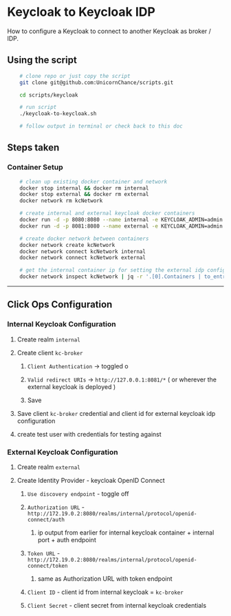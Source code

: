 # Keycloak to Keycloak IDP
How to configure a Keycloak to connect to another Keycloak as broker / IDP.

## Using the script
```bash
    # clone repo or just copy the script
    git clone git@github.com:UnicornChance/scripts.git

    cd scripts/keycloak

    # run script
    ./keycloak-to-keycloak.sh

    # follow output in terminal or check back to this doc
```

## Steps taken
### Container Setup
```bash
    # clean up existing docker container and network
    docker stop internal && docker rm internal
    docker stop external && docker rm external
    docker network rm kcNetwork

    # create internal and external keycloak docker containers
    docker run -d -p 8080:8080 --name internal -e KEYCLOAK_ADMIN=admin -e KEYCLOAK_ADMIN_PASSWORD=admin quay.io/keycloak/keycloak:24.0.3 start-dev
    docker run -d -p 8081:8080 --name external -e KEYCLOAK_ADMIN=admin -e KEYCLOAK_ADMIN_PASSWORD=admin quay.io/keycloak/keycloak:24.0.3 start-dev

    # create docker network between containers
    docker network create kcNetwork
    docker network connect kcNetwork internal
    docker network connect kcNetwork external

    # get the internal container ip for setting the external idp configuration
    docker network inspect kcNetwork | jq -r '.[0].Containers | to_entries[] | select(.value.Name == "internal") | .value.IPv4Address | split("/")[0]'
```

---

## Click Ops Configuration
### Internal Keycloak Configuration

1. Create realm `internal`

2. Create client `kc-broker`

   1. `Client Authentication` -> toggled o
   
   2. `Valid redirect URIs` -> `http://127.0.0.1:8081/*` ( or wherever the external keycloak is deployed )

   3. Save

3. Save client `kc-broker` credential and client id for external keycloak idp configuration

4. create test user with credentials for testing against


### External Keycloak Configuration
1. Create realm `external`

2. Create Identity Provider - keycloak OpenID Connect
   1. `Use discovery endpoint` - toggle off

   2. `Authorization URL` - `http://172.19.0.2:8080/realms/internal/protocol/openid-connect/auth`
      1. ip output from earlier for internal keycloak container + internal port + auth endpoint

   3. `Token URL` - `http://172.19.0.2:8080/realms/internal/protocol/openid-connect/token`
      1. same as Authorization URL with token endpoint

   4. `Client ID` - client id from internal keycloak = `kc-broker`

   5. `Client Secret` - client secret from internal keycloak credentials
